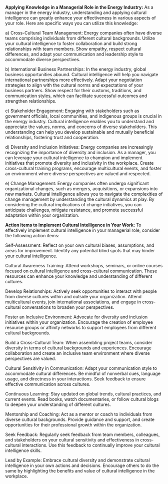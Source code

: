 **Applying Knowledge in a Managerial Role in the Energy Industry:**
As a manager in the energy industry, understanding and applying cultural intelligence can greatly enhance your effectiveness in various aspects of your role. Here are specific ways you can utilize this knowledge:

a) Cross-Cultural Team Management: Energy companies often have diverse teams comprising individuals from different cultural backgrounds. Utilize your cultural intelligence to foster collaboration and build strong relationships with team members. Show empathy, respect cultural differences, and adapt your communication and leadership style to accommodate diverse perspectives.

b) International Business Partnerships: In the energy industry, global business opportunities abound. Cultural intelligence will help you navigate international partnerships more effectively. Adapt your negotiation strategies to align with the cultural norms and expectations of your business partners. Show respect for their customs, traditions, and communication styles, which can facilitate successful outcomes and strengthen relationships.

c) Stakeholder Engagement: Engaging with stakeholders such as government officials, local communities, and indigenous groups is crucial in the energy industry. Cultural intelligence enables you to understand and appreciate the values, norms, and concerns of diverse stakeholders. This understanding can help you develop sustainable and mutually beneficial relationships, fostering trust and cooperation.

d) Diversity and Inclusion Initiatives: Energy companies are increasingly recognizing the importance of diversity and inclusion. As a manager, you can leverage your cultural intelligence to champion and implement initiatives that promote diversity and inclusivity in the workplace. Create cross-cultural training programs, encourage multicultural events, and foster an environment where diverse perspectives are valued and respected.

e) Change Management: Energy companies often undergo significant organizational changes, such as mergers, acquisitions, or expansions into new markets. Cultural intelligence allows you to navigate the complexities of change management by understanding the cultural dynamics at play. By considering the cultural implications of change initiatives, you can anticipate challenges, mitigate resistance, and promote successful adaptation within your organization.

**Action Items to Implement Cultural Intelligence in Your Work:**
To effectively implement cultural intelligence in your managerial role, consider the following action items:

Self-Assessment: Reflect on your own cultural biases, assumptions, and areas for improvement. Identify any potential blind spots that may hinder your cultural intelligence.

Cultural Awareness Training: Attend workshops, seminars, or online courses focused on cultural intelligence and cross-cultural communication. These resources can enhance your knowledge and understanding of different cultures.

Develop Relationships: Actively seek opportunities to interact with people from diverse cultures within and outside your organization. Attend multicultural events, join international associations, and engage in cross-cultural conversations to broaden your perspectives.

Foster an Inclusive Environment: Advocate for diversity and inclusion initiatives within your organization. Encourage the creation of employee resource groups or affinity networks to support employees from different cultural backgrounds.

Build a Cross-Cultural Team: When assembling project teams, consider diversity in terms of cultural backgrounds and experiences. Encourage collaboration and create an inclusive team environment where diverse perspectives are valued.

Cultural Sensitivity in Communication: Adapt your communication style to accommodate cultural differences. Be mindful of nonverbal cues, language usage, and directness in your interactions. Seek feedback to ensure effective communication across cultures.

Continuous Learning: Stay updated on global trends, cultural practices, and current events. Read books, watch documentaries, or follow cultural blogs to deepen your understanding of different cultures.

Mentorship and Coaching: Act as a mentor or coach to individuals from diverse cultural backgrounds. Provide guidance and support, and create opportunities for their professional growth within the organization.

Seek Feedback: Regularly seek feedback from team members, colleagues, and stakeholders on your cultural sensitivity and effectiveness in cross-cultural interactions. Use this feedback to continually improve your cultural intelligence skills.

Lead by Example: Embrace cultural diversity and demonstrate cultural intelligence in your own actions and decisions. Encourage others to do the same by highlighting the benefits and value of cultural intelligence in the workplace.
